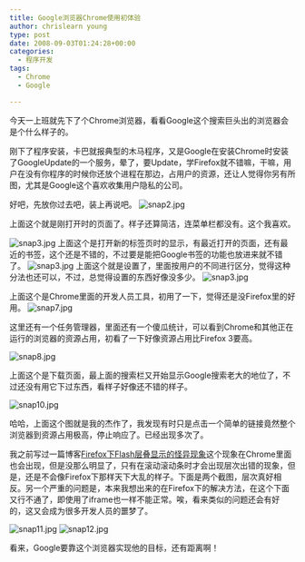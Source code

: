 ```yaml
---
title: Google浏览器Chrome使用初体验
author: chrislearn young
type: post
date: 2008-09-03T01:24:28+00:00
categories:
  - 程序开发
tags:
  - Chrome
  - Google

---
```

今天一上班就先下了个Chrome浏览器，看看Google这个搜索巨头出的浏览器会是个什么样子的。

刚下了程序安装，卡巴就报典型的木马程序，又是Google在安装Chrome时安装了GoogleUpdate的一个服务，晕了，要Update，学Firefox就不错嘛，干嘛，用户在没有你程序的时候你还放个进程在那边，占用户的资源，还让人觉得你另有所图，尤其是Google这个喜欢收集用户隐私的公司。

<!--more-->
好吧，先放你过去吧，装上再说吧。
![snap2.jpg](snap2.jpg)

上面这个就是刚打开时的页面了。样子还算简洁，连菜单栏都没有。这个我喜欢。


![snap3.jpg](snap3.jpg)
上面这个是打开新的标签页时的显示，有最近打开的页面，还有最近的书签，这个还是不错的，不过要是能把Google书签的功能也放进来就不错了。
![snap3.jpg](snap4.jpg)
上面这个就是设置了，里面按用户的不同进行区分，觉得这种分法也还可以，不过，总觉得设置的东西好像没多少。
![snap3.jpg](snap6.jpg)

上面这个是Chrome里面的开发人员工具，初用了一下，觉得还是没Firefox里的好用。
![snap7.jpg](snap7.jpg)

这里还有一个任务管理器，里面还有一个傻瓜统计，可以看到Chrome和其他正在运行的浏览器的资源占用，初看了一下好像资源占用比Firefox 3要高。

![snap8.jpg](snap8.jpg)

上面这个是下载页面，最上面的搜索栏又开始显示Google搜索老大的地位了，不过还没有用它下过东西，看样子好像还不错的样子。


![snap10.jpg](snap10.jpg)

哈哈，上面这个图就是我的杰作了，我发现有时只是点击一个简单的链接竟然整个浏览器到资源占用极高，停止响应了。已经出现多次了。

我之前写过一篇博客<a title="Permanent Link to Firefox下Flash层叠显示的怪异现象" rel="bookmark" href="../index.php/2008/08/14/problem-of-flash-show-in-firefox/">Firefox下Flash层叠显示的怪异现象</a>这个现象在Chrome里面也会出现，但是没那么明显了，只有在滚动滚动条时才会出现层次出错的现象，但是，还是不会像Firefox下那样天下大乱的样子。下面是两个截图，层次真好相反。另一个严重的问题是，本来我想出来的在Firefox下的解决方法，在这个下面又行不通了，即使用了iframe也一样不能正常。唉，看来类似的问题还会有好的，这又会成为很多开发人员的噩梦了。

![snap11.jpg](snap11.jpg)
![snap12.jpg](snap12.jpg)

看来，Google要靠这个浏览器实现他的目标，还有距离啊！